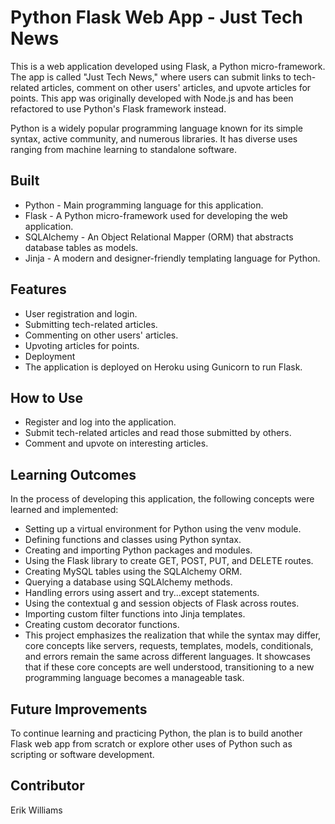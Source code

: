 # Python Flask Web App - Just Tech News

This is a web application developed using Flask, a Python micro-framework. The app is called "Just Tech News," where users can submit links to tech-related articles, comment on other users' articles, and upvote articles for points. This app was originally developed with Node.js and has been refactored to use Python's Flask framework instead.

Python is a widely popular programming language known for its simple syntax, active community, and numerous libraries. It has diverse uses ranging from machine learning to standalone software.

## Built

- Python - Main programming language for this application.
- Flask - A Python micro-framework used for developing the web application.
- SQLAlchemy - An Object Relational Mapper (ORM) that abstracts database tables as models.
- Jinja - A modern and designer-friendly templating language for Python.

## Features

- User registration and login.
- Submitting tech-related articles.
- Commenting on other users' articles.
- Upvoting articles for points.
- Deployment
- The application is deployed on Heroku using Gunicorn to run Flask.

## How to Use

- Register and log into the application.
- Submit tech-related articles and read those submitted by others.
- Comment and upvote on interesting articles.

## Learning Outcomes

In the process of developing this application, the following concepts were learned and implemented:

- Setting up a virtual environment for Python using the venv module.
- Defining functions and classes using Python syntax.
- Creating and importing Python packages and modules.
- Using the Flask library to create GET, POST, PUT, and DELETE routes.
- Creating MySQL tables using the SQLAlchemy ORM.
- Querying a database using SQLAlchemy methods.
- Handling errors using assert and try...except statements.
- Using the contextual g and session objects of Flask across routes.
- Importing custom filter functions into Jinja templates.
- Creating custom decorator functions.
- This project emphasizes the realization that while the syntax may differ, core concepts like servers, requests, templates, models, conditionals, and errors remain the same across different languages. It showcases that if these core concepts are well understood, transitioning to a new programming language becomes a manageable task.

## Future Improvements

To continue learning and practicing Python, the plan is to build another Flask web app from scratch or explore other uses of Python such as scripting or software development.

## Contributor

Erik Williams
